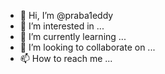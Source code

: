 - 👋 Hi, I’m @praba1eddy
- 👀 I’m interested in ...
- 🌱 I’m currently learning ...
- 💞️ I’m looking to collaborate on ...
- 📫 How to reach me ...

<!---
praba1eddy/praba1eddy is a ✨ special ✨ repository because its `README.md` (this file) appears on your GitHub profile.
You can click the Preview link to take a look at your changes.
--->
